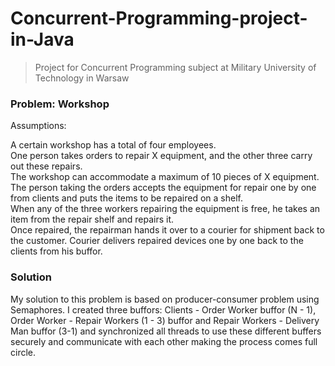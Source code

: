 # Concurrent-Programming-project-in-Java
> Project for Concurrent Programming subject at Military University of Technology in Warsaw

### Problem: Workshop
Assumptions:

A certain workshop has a total of four employees. <br>
One person takes orders to repair X equipment, and the other three carry out these repairs. <br>
The workshop can accommodate a maximum of 10 pieces of X equipment. <br>
The person taking the orders accepts the equipment for repair one by one from clients and puts the items to be repaired on a shelf. <br>
When any of the three workers repairing the equipment is free, he takes an item from the repair shelf and repairs it. <br>
Once repaired, the repairman hands it over to a courier for shipment back to the customer. 
Courier delivers repaired devices one by one back to the clients from his buffor.

### Solution
My solution to this problem is based on producer-consumer problem using Semaphores.
I created three buffors: Clients - Order Worker buffor (N - 1), Order Worker - Repair Workers (1 - 3) buffor and Repair Workers - Delivery Man buffor (3-1) and synchronized all threads to use these different buffers securely and communicate with each other making the process comes full circle.
